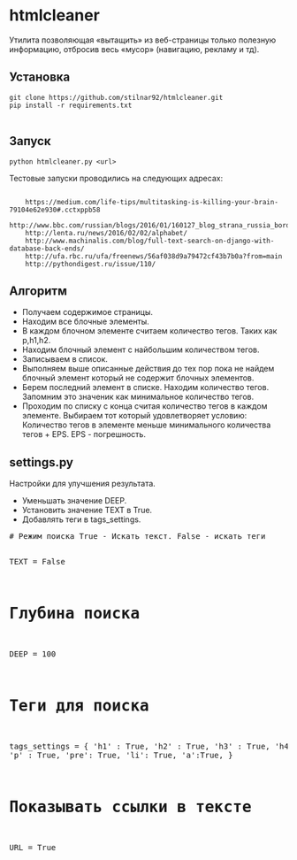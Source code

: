 # htmlcleaner

<p> Утилита позволяющая «вытащить» из веб-страницы только полезную информацию, отбросив весь «мусор» (навигацию, рекламу и тд).</p>

<h2>Установка</h2>

<pre>
<code>git clone https://github.com/stilnar92/htmlcleaner.git
pip install -r requirements.txt
</code>
</pre>

<h2>Запуск</h2>

<pre><code>python htmlcleaner.py &lt;url&gt;
</code></pre>

<p>Тестовые запуски проводились на следующих адресах:</p>

<pre><code>
    https://medium.com/life-tips/multitasking-is-killing-your-brain-79104e62e930#.cctxppb58
    http://www.bbc.com/russian/blogs/2016/01/160127_blog_strana_russia_border_control
    http://lenta.ru/news/2016/02/02/alphabet/
    http://www.machinalis.com/blog/full-text-search-on-django-with-database-back-ends/
    http://ufa.rbc.ru/ufa/freenews/56af038d9a79472cf43b7b0a?from=main
    http://pythondigest.ru/issue/110/
</code></pre>



<h2>Алгоритм</h2>
<ul>
<li>Получаем содержимое страницы.</li>
<li>Находим все блочные элементы. </li>
<li>В каждом блочном элементе считаем количество тегов. Таких как p,h1,h2. </li>
<li>Находим блочный элемент с найбольшим количеством тегов. </li>
<li>Записываем в список. </li>
<li>Выполняем выше описанные действия до тех пор пока не найдем блочный элемент который  не содержит блочных элементов. </li>
<li>Берем последний элемент в списке. Находим количество тегов. Запомним это значеник как минимальное количество тегов.</li>
<li>Проходим по списку с конца считая количество тегов в каждом элементе. Выбираем тот который удовлетворяет условию: Количество тегов в элементе меньше минимального количества тегов + EPS. EPS - погрешность.</li>
</ul>

<h2>settings.py</h2>
<p>Настройки для улучшения результата.</p>
<ul>
<li> Уменьшать значение DEEP.</li>

<li>Установить значение TEXT в True.</li>
<li>Добавлять теги в tags_settings.</li>
</ul>
<pre>
# Режим поиска True - Искать текст. False - искать теги

TEXT = False

# Глубина поиска 
DEEP = 100
# Теги для поиска
tags_settings = {
                 'h1' : True,
                 'h2' : True, 
                 'h3' : True, 
                 'h4' : True, 
                 'p' :  True,
                 'pre': True,
                 'li':  True,
                 'a':True,
}
# Показывать ссылки в тексте
URL = True
</code>
</pre>
